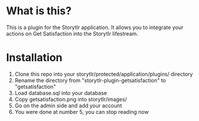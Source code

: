 # What is this? #

This is a plugin for the Storytlr application.  It allows you to integrate your actions on Get Satisfaction into the Storytlr lifestream.

# Installation #

1. Clone this repo into your storytlr/protected/application/plugins/ directory
2. Rename the directory from "storytlr-plugin-getsatisfaction" to "getsatisfaction"
3. Load database.sql into your database
4. Copy getsatisfaction.png into storytlr/images/
5. Go on the admin side and add your account
6. You were done at number 5, you can stop reading now
